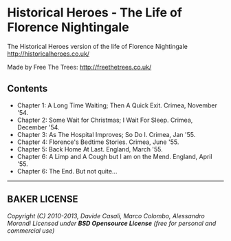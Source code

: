 Historical Heroes - The Life of Florence Nightingale
=============

The Historical Heroes version of the life of Florence Nightingale http://historicalheroes.co.uk/

Made by Free The Trees: http://freethetrees.co.uk/

Contents
-------------

   * Chapter 1: A Long Time Waiting; Then A Quick Exit. Crimea, November '54.
   * Chapter 2: Some Wait for Christmas; I Wait For Sleep. Crimea, December '54.
   * Chapter 3: As The Hospital Improves; So Do I. Crimea, Jan '55.
   * Chapter 4: Florence's Bedtime Stories. Crimea, June '55.
   * Chapter 5: Back Home At Last. England, March '55.
   * Chapter 6: A Limp and A Cough but I am on the Mend. England, April '55.
   * Chapter 6: The End. But not quite...


-------

BAKER LICENSE
-------

  _Copyright (C) 2010-2013, Davide Casali, Marco Colombo, Alessandro Morandi_
  _Licensed under **BSD Opensource License** (free for personal and commercial use)_

